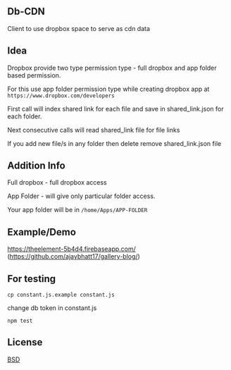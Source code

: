 
## Db-CDN

Client to use dropbox space to serve as cdn data

## Idea

Dropbox provide two type permission type - full dropbox and app folder based permission.

For this use app folder permission type while creating dropbox app at `https://www.dropbox.com/developers`

First call will index shared link for each file and 
save in shared_link.json for each folder.

Next consecutive calls will read shared_link file for file links

If you add new file/s in any folder then delete remove shared_link.json file


## Addition Info

Full dropbox - full dropbox access

App Folder - will give only particular folder access.

Your app folder will be in `/home/Apps/APP-FOLDER`
 
## Example/Demo

https://theelement-5b4d4.firebaseapp.com/ (https://github.com/ajaybhatt17/gallery-blog/)

## For testing

``cp constant.js.example constant.js``

change db token in constant.js

`npm test`

## License

[BSD](./LICENSE)

